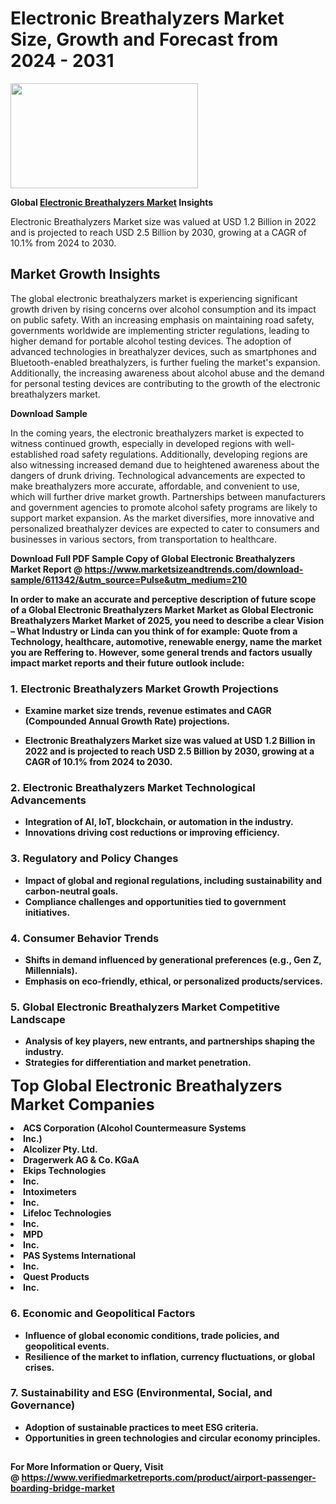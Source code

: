 <H1>Electronic Breathalyzers Market Size, Growth and Forecast from 2024 - 2031</H1><img class="aligncenter size-medium wp-image-584254" src="https://thirdeyenews.in/wp-content/uploads/2024/09/Global-Market-Research-300x168.jpeg" alt="" width="300" height="168" /><p><strong>Global&nbsp;<a href="https://www.marketsizeandtrends.com/download-sample/611342/&amp;utm_source=Pulse&amp;utm_medium=210">Electronic Breathalyzers Market</a> Insights</strong></p><p>Electronic Breathalyzers Market size was valued at USD 1.2 Billion in 2022 and is projected to reach USD 2.5 Billion by 2030, growing at a CAGR of 10.1% from 2024 to 2030.</p><p><h2>Market Growth Insights</h2> <p>The global electronic breathalyzers market is experiencing significant growth driven by rising concerns over alcohol consumption and its impact on public safety. With an increasing emphasis on maintaining road safety, governments worldwide are implementing stricter regulations, leading to higher demand for portable alcohol testing devices. The adoption of advanced technologies in breathalyzer devices, such as smartphones and Bluetooth-enabled breathalyzers, is further fueling the market's expansion. Additionally, the increasing awareness about alcohol abuse and the demand for personal testing devices are contributing to the growth of the electronic breathalyzers market.</p> <p><strong>Download Sample</strong></p> <p>In the coming years, the electronic breathalyzers market is expected to witness continued growth, especially in developed regions with well-established road safety regulations. Additionally, developing regions are also witnessing increased demand due to heightened awareness about the dangers of drunk driving. Technological advancements are expected to make breathalyzers more accurate, affordable, and convenient to use, which will further drive market growth. Partnerships between manufacturers and government agencies to promote alcohol safety programs are likely to support market expansion. As the market diversifies, more innovative and personalized breathalyzer devices are expected to cater to consumers and businesses in various sectors, from transportation to healthcare.</p> <p><strong></p><p><span class=""><strong>Download Full PDF Sample Copy of Global Electronic Breathalyzers Market Report</strong> @ <a href="https://www.marketsizeandtrends.com/download-sample/611342/&amp;utm_source=Pulse&amp;utm_medium=210" target="_blank">https://www.marketsizeandtrends.com/download-sample/611342/&amp;utm_source=Pulse&amp;utm_medium=210</a></span></p><p>In order to make an accurate and perceptive description of future scope of a Global&nbsp;Electronic Breathalyzers Market Market as Global&nbsp;Electronic Breathalyzers Market Market of 2025, you need to describe a clear Vision &ndash; What Industry or Linda can you think of for example: Quote from a Technology, healthcare, automotive, renewable energy, name the market you are Reffering to. However, some general trends and factors usually impact market reports and their future outlook include:</p><h3>1.&nbsp;<strong>Electronic Breathalyzers Market Growth Projections</strong></h3><ul><li>Examine market size trends, revenue estimates and CAGR (Compounded Annual Growth Rate) projections.</li><li><p>Electronic Breathalyzers Market size was valued at USD 1.2 Billion in 2022 and is projected to reach USD 2.5 Billion by 2030, growing at a CAGR of 10.1% from 2024 to 2030.</p></li></ul><h3>2.&nbsp;<strong>Electronic Breathalyzers Market Technological Advancements</strong></h3><ul><li>Integration of AI, IoT, blockchain, or automation in the industry.</li><li>Innovations driving cost reductions or improving efficiency.</li></ul><h3>3.&nbsp;<strong>Regulatory and Policy Changes</strong></h3><ul><li>Impact of global and regional regulations, including sustainability and carbon-neutral goals.</li><li>Compliance challenges and opportunities tied to government initiatives.</li></ul><h3>4.&nbsp;<strong>Consumer Behavior Trends</strong></h3><ul><li>Shifts in demand influenced by generational preferences (e.g., Gen Z, Millennials).</li><li>Emphasis on eco-friendly, ethical, or personalized products/services.</li></ul><h3>5.&nbsp;<strong>Global Electronic Breathalyzers Market Competitive Landscape</strong></h3><ul><li>Analysis of key players, new entrants, and partnerships shaping the industry.</li><li>Strategies for differentiation and market penetration.</li></ul><p data-pm-slice="1 1 []"><span style="color: inherit; font-family: inherit; font-size: 25px;">Top Global Electronic Breathalyzers Market Companies</span></p><div class="" data-test-id=""><p><li>ACS Corporation (Alcohol Countermeasure Systems</li><li> Inc.)</li><li> Alcolizer Pty. Ltd.</li><li> Dragerwerk AG & Co. KGaA</li><li> Ekips Technologies</li><li> Inc.</li><li> Intoximeters</li><li> Inc.</li><li> Lifeloc Technologies</li><li> Inc.</li><li> MPD</li><li> Inc.</li><li> PAS Systems International</li><li> Inc.</li><li> Quest Products</li><li> Inc.</li></p></div><h3>6.&nbsp;<strong>Economic and Geopolitical Factors</strong></h3><ul><li>Influence of global economic conditions, trade policies, and geopolitical events.</li><li>Resilience of the market to inflation, currency fluctuations, or global crises.</li></ul><h3>7.&nbsp;<strong>Sustainability and ESG (Environmental, Social, and Governance)</strong></h3><ul><li>Adoption of sustainable practices to meet ESG criteria.</li><li>Opportunities in green technologies and circular economy principles.</li></ul><h2><strong style="font-size: 14px;">For More Information or Query, Visit @&nbsp;</strong><a style="background-color: #ffffff; font-size: 14px;" href="https://www.marketsizeandtrends.com/report/electronic-breathalyzers-market/" target="_blank">https://www.verifiedmarketreports.com/product/airport-passenger-boarding-bridge-market</a></h2>
